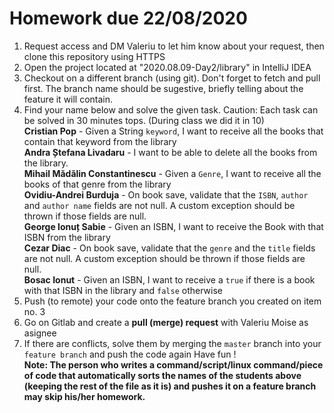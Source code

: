 # Homework due 22/08/2020
1. Request access and DM Valeriu to let him know about your request, then clone this repository using HTTPS
2. Open the project located at "2020.08.09-Day2/library" in IntelliJ IDEA
3. Checkout on a different branch (using git). Don't forget to fetch and pull first. The branch name should be sugestive, briefly telling about the feature it will contain.
4. Find your name below and solve the given task. Caution: Each task can be solved in 30 minutes tops. (During class we did it in 10) \
**Cristian Pop** - Given a String `keyword`, I want to receive all the books that contain that keyword from the library \
**Andra Ștefana Livadaru** - I want to be able to delete all the books from the library. \
**Mihail Mădălin Constantinescu** - Given a `Genre`, I want to receive all the books of that genre from the library \
**Ovidiu-Andrei Burduja** - On book save, validate that the `ISBN`, `author` and `author name` fields are not null. A custom exception should be thrown if those fields are null. \
**George Ionuț Sabie** - Given an ISBN, I want to receive the Book with that ISBN from the library \
**Cezar Diac** - On book save, validate that the `genre` and the `title` fields are not null. A custom exception should be thrown if those fields are null. \
**Bosac Ionut** - Given an ISBN, I want to receive a `true` if there is a book with that ISBN in the library and `false` otherwise
5. Push (to remote) your code onto the feature branch you created on item no. 3 
6. Go on Gitlab and create a **pull (merge) request** with Valeriu Moise as asignee
7. If there are conflicts, solve them by merging the `master` branch into your `feature branch` and push the code again 
Have fun ! \
**Note: The person who writes a command/script/linux command/piece of code that automatically sorts the names of the students above (keeping the rest of the file as it is) and pushes it on a feature branch may skip his/her homework.**